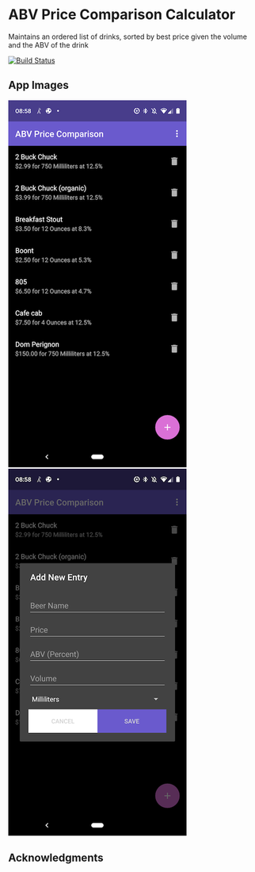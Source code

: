 # ABV Price Comparison Calculator

Maintains an ordered list of drinks, sorted by best price given the volume and the ABV of the drink

[![Build Status](https://travis-ci.org/malaika-chandler/android-abv-price-comparison.svg?branch=master)](https://travis-ci.org/malaika-chandler/android-abv-price-comparison)

## App Images
![Default screen](sample-images/Screenshot_20190608-085818.png?raw=true "Home Screen") ![New entry](sample-images/Screenshot_20190608-085828.png?raw=true "Add new entry")

## Acknowledgments


